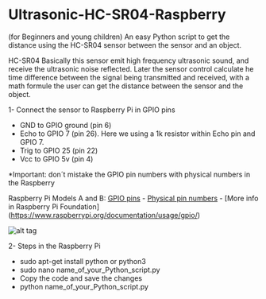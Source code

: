 # Ultrasonic-HC-SR04-Raspberry
(for Beginners and young children)
An easy Python script to get the distance using the HC-SR04 sensor between the sensor and an object.

HC-SR04
Basically this sensor emit high frequency ultrasonic sound, and receive the ultrasonic noise reflected. Later the sensor control calculate he time difference between the signal being transmitted and received, with a math formule the user can get the distance between the sensor and the object.   

1- Connect the sensor to Raspberry Pi in GPIO pins
- GND to GPIO ground (pin 6)
- Echo to GPIO 7 (pin 26). Here we using a 1k resistor within Echo pin and GPIO 7.
- Trig to GPIO 25 (pin 22)
- Vcc to GPIO 5v (pin 4)

*Important: don´t mistake the GPIO pin numbers with physical numbers in the Raspberry

Raspberry Pi Models A and B:
[GPIO pins](https://www.raspberrypi.org/documentation/usage/gpio/images/a-and-b-gpio-numbers.png) - [Physical pin numbers](https://www.raspberrypi.org/documentation/usage/gpio/images/a-and-b-physical-pin-numbers.png) -  [More info in Raspberry Pi Foundation] (https://www.raspberrypi.org/documentation/usage/gpio/)

![alt tag](https://raw.github.com/rnieva/Ultrasonic-HC-SR04-Raspberry/master/imgRaspberryAndSensor.JPG)

2- Steps in the Raspberry Pi
- sudo apt-get install python or python3
- sudo nano name_of_your_Python_script.py
- Copy the code and save the changes
- python name_of_your_Python_script.py
